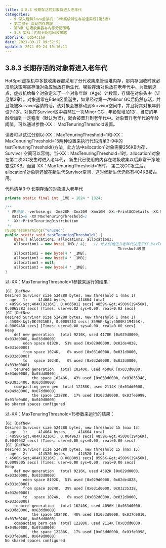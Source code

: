 ```yaml
---
title: 3.8.3 长期存活的对象将进入老年代
categories: 
  - 9 深入理解Java虛拟机：JVM高级特性与最佳实践(第3版)
  - 第二部分 自动内存管理
  - 第3章 垃圾收集器与内存分配策略
  - 3.8 实战：内存分配与回收策略
abbrlink: bd54c1a9
date: 2021-09-17 09:52:52
updated: 2021-09-24 10:16:11
---
```

## 3.8.3 长期存活的对象将进入老年代
HotSpot虚拟机中多数收集器都采用了分代收集来管理堆内存，那内存回收时就必须能决策哪些存活对象应当放在新生代，哪些存活对象放在老年代中。为做到这点，虚拟机给每个对象定义了一个对象年龄（Age）计数器，存储在对象头中（详见第2章）。对象通常在Eden区里诞生，如果经过第一次Minor GC后仍然存活，并且能被Survivor容纳的话，该对象会被移动到Survivor空间中，并且将其对象年龄设为1岁。对象在Survivor区中每熬过一次Minor GC，年龄就增加1岁，当它的年龄增加到一定程度（默认为15），就会被晋升到老年代中。对象晋升老年代的年龄阈值，可以通过参数-XX： MaxTenuringThreshold设置。

读者可以试试分别以-XX：MaxTenuringThreshold=1和-XX：MaxTenuringThreshold=15两种设置来执行代码清单3-9中的testTenuringThreshold()方法，此方法中allocation1对象需要256KB内存，Survivor 空间可以容纳。当-XX：MaxTenuringThreshold=1时，allocation1对象在第二次GC发生时进入老年代， 新生代已使用的内存在垃圾收集以后非常干净地变成0KB。而当-XX：MaxTenuringThreshold=15时， 第二次GC发生后，allocation1对象则还留在新生代Survivor空间，这时候新生代仍然有404KB被占用。

代码清单3-9 长期存活的对象进入老年代
```java
private static final int _1MB = 1024 * 1024;

/**
 * VM参数：-verbose:gc -Xms20M -Xmx20M -Xmn10M -XX:+PrintGCDetails -XX:Survivor-
   Ratio=8 -XX:MaxTenuringThreshold=1
 * -XX:+PrintTenuringDistribution
 */
@SuppressWarnings("unused")
public static void testTenuringThreshold() {
    byte[] allocation1, allocation2, allocation3;
    allocation1 = new byte[_1MB / 4];   // 什么时候进入老年代决定于XX:MaxTenuring-
                                                   Threshold设置
    allocation2 = new byte[4 * _1MB];
    allocation3 = new byte[4 * _1MB];
    allocation3 = null;
    allocation3 = new byte[4 * _1MB];
}
```
以-XX：MaxTenuringThreshold=1参数来运行的结果：
```
[GC [DefNew
Desired Survivor size 524288 bytes, new threshold 1 (max 1)
- age   1:     414664 bytes,     414664 total
: 4859K-&gt;404K(9216K), 0.0065012 secs] 4859K-&gt;4500K(19456K), 0.0065283 secs] [Times: user=0.02 sys=0.00, real=0.02 secs]
[GC [DefNew
Desired Survivor size 524288 bytes, new threshold 1 (max 1)
: 4500K-&gt;0K(9216K), 0.0009253 secs] 8596K-&gt;4500K(19456K), 0.0009458 secs] [Times: user=0.00 sys=0.00, real=0.00 secs]
Heap
    def new generation   total 9216K, used 4178K [0x029d0000, 0x033d0000, 0x033d0000)
        eden space 8192K,  51% used [0x029d0000, 0x02de4828, 0x031d0000)
        from space 1024K,   0% used [0x031d0000, 0x031d0000, 0x032d0000)
        to   space 1024K,   0% used [0x032d0000, 0x032d0000, 0x033d0000)
    tenured generation   total 10240K, used 4500K [0x033d0000, 0x03dd0000, 0x03dd0000)
            the space 10240K,  43% used [0x033d0000, 0x03835348, 0x03835400, 0x03dd0000)
    com\pacting perm gen  total 12288K, used 2114K [0x03dd0000, 0x049d0000, 0x07dd0000)
            the space 12288K,  17% used [0x03dd0000, 0x03fe0998, 0x03fe0a00, 0x049d0000)
No shared spaces configured.
```
以-XX：MaxTenuringThreshold=15参数来运行的结果：
```
[GC [DefNew
Desired Survivor size 524288 bytes, new threshold 15 (max 15)
- age   1:     414664 bytes,     414664 total
: 4859K-&gt;404K(9216K), 0.0049637 secs] 4859K-&gt;4500K(19456K), 0.0049932 secs] [Times: user=0.00 sys=0.00, real=0.00 secs]
[GC [DefNew
Desired Survivor size 524288 bytes, new threshold 15 (max 15)
- age   2:     414520 bytes,     414520 total
: 4500K-&gt;404K(9216K), 0.0008091 secs] 8596K-&gt;4500K(19456K), 0.0008305 secs] [Times: user=0.00 sys=0.00, real=0.00 secs]
Heap
    def new generation   total 9216K, used 4582K [0x029d0000, 0x033d0000, 0x033d0000)
        eden space 8192K,  51% used [0x029d0000, 0x02de4828, 0x031d0000)
        from space 1024K,  39% used [0x031d0000, 0x03235338, 0x032d0000)
        to   space 1024K,   0% used [0x032d0000, 0x032d0000, 0x033d0000)
    tenured generation   total 10240K, used 4096K [0x033d0000, 0x03dd0000, 0x03dd0000)
            the space 10240K,  40% used [0x033d0000, 0x037d0010, 0x037d0200, 0x03dd0000)
    compacting perm gen  total 12288K, used 2114K [0x03dd0000, 0x049d0000, 0x07dd0000)
            the space 12288K,  17% used [0x03dd0000, 0x03fe0998, 0x03fe0a00, 0x049d0000)
No shared spaces configured.
```
